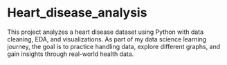 # Heart_disease_analysis
This project analyzes a heart disease dataset using Python with data cleaning, EDA, and visualizations. As part of my data science learning journey, the goal is to practice handling data, explore different graphs, and gain insights through real-world health data.
